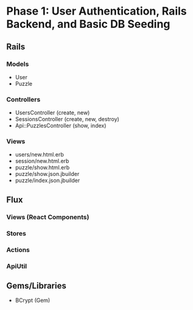 # Phase 1: User Authentication, Rails Backend, and Basic DB Seeding

## Rails
### Models
* User
* Puzzle

### Controllers
* UsersController (create, new)
* SessionsController (create, new, destroy)
* Api::PuzzlesController (show, index)

### Views
* users/new.html.erb
* session/new.html.erb
* puzzle/show.html.erb
* puzzle/show.json.jbuilder
* puzzle/index.json.jbuilder

## Flux
### Views (React Components)

### Stores

### Actions

### ApiUtil

## Gems/Libraries
* BCrypt (Gem)
